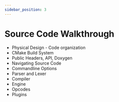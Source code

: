 ```yaml
---
sidebar_position: 3
---
```


# Source Code Walkthrough 

* Physical Design - Code organization
* CMake Build System
* Public Headers, API, Doxygen
* Navigating Source Code
* Commandline Options
* Parser and Lexer
* Compiler
* Engine
* Opcodes
* Plugins
